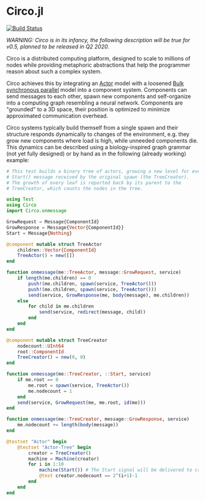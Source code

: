 # Circo.jl
[![Build Status](https://travis-ci.com/tisztamo/Circo.jl.svg?branch=master)](https://travis-ci.com/tisztamo/Circo.jl)

*WARNING: Circo is in its infancy, the following description will be true for v0.5, planned to be released in Q2 2020.*

Circo is a distributed computing platform, designed to scale to millions of nodes while providing metaphoric abstractions that help the programmer reason about such a complex system.

Circo achieves this by integrating an [Actor](https://en.wikipedia.org/wiki/Actor_model) model with a loosened [Bulk synchronous parallel](https://en.wikipedia.org/wiki/Bulk_synchronous_parallel) model into a component system. Components can send messages to each other, spawn new components and self-organize into a computing graph resembling a neural network. Components are "grounded" to a 3D space, their position is optimized to minimize approximated communication overhead.

Circo systems typically build themself from a single spawn and their structure responds dynamically to changes of the environment, e.g. they grow new components where load is high, while unneeded components die. This dynamics can be described using a biology-inspired graph grammar (not yet fully designed) or by hand as in the following (already working) example:

```julia
# This test builds a binary tree of actors, growing a new level for every
# Start() message received by the original spawn (the TreeCreator).
# The growth of every leaf is reported back by its parent to the
# TreeCreator, which counts the nodes in the tree.

using Test
using Circo
import Circo.onmessage

GrowRequest = Message{ComponentId}
GrowResponse = Message{Vector{ComponentId}}
Start = Message{Nothing}

@component mutable struct TreeActor
    children::Vector{ComponentId}
    TreeActor() = new([])
end

function onmessage(me::TreeActor, message::GrowRequest, service)
    if length(me.children) == 0
        push!(me.children, spawn(service, TreeActor()))
        push!(me.children, spawn(service, TreeActor()))
        send(service, GrowResponse(me, body(message), me.children))
    else
        for child in me.children
            send(service, redirect(message, child))
        end
    end
end

@component mutable struct TreeCreator
    nodecount::UInt64
    root::ComponentId
    TreeCreator() = new(0, 0)
end

function onmessage(me::TreeCreator, ::Start, service)
    if me.root == 0
        me.root = spawn(service, TreeActor())
        me.nodecount = 1
    end
    send(service, GrowRequest(me, me.root, id(me)))
end

function onmessage(me::TreeCreator, message::GrowResponse, service)
    me.nodecount += length(body(message))
end

@testset "Actor" begin
    @testset "Actor-Tree" begin
        creator = TreeCreator()
        machine = Machine(creator)
        for i in 1:10
            machine(Start()) # The Start signal will be delivered to creator, the firstly spawned component
            @test creator.nodecount == 2^(i+1)-1
        end
    end
end
```

